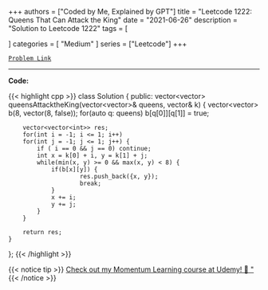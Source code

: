 
+++
authors = ["Coded by Me, Explained by GPT"]
title = "Leetcode 1222: Queens That Can Attack the King"
date = "2021-06-26"
description = "Solution to Leetcode 1222"
tags = [
    
]
categories = [
    "Medium"
]
series = ["Leetcode"]
+++



[`Problem Link`](https://leetcode.com/problems/queens-that-can-attack-the-king/description/)

---

**Code:**

{{< highlight cpp >}}
class Solution {
public:
    vector<vector<int>> queensAttacktheKing(vector<vector<int>>& queens, vector<int>& k) {
        vector<vector<bool>> b(8, vector<bool>(8, false));
        for(auto q: queens)
        b[q[0]][q[1]] = true;

        vector<vector<int>> res;
        for(int i = -1; i <= 1; i++)
        for(int j = -1; j <= 1; j++) {
            if ( i == 0 && j == 0) continue;
            int x = k[0] + i, y = k[1] + j;
            while(min(x, y) >= 0 && max(x, y) < 8) {
                if(b[x][y]) {
                        res.push_back({x, y});
                        break;
                }
                x += i;
                y += j;
            }
        }

        return res;
    }
};
{{< /highlight >}}



{{< notice tip >}}
[Check out my Momentum Learning course at Udemy! 🚀 "](https://www.udemy.com/course/blind-75-the-data-structures-and-algorithms-essentials/)
{{< /notice >}}

